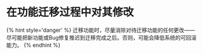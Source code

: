 # 在功能迁移过程中对其修改

{% hint style='danger' %}
迁移功能时，尽量消除对待迁移功能的任何更改——尽可能把新功能或Bug修复推迟到迁移完成之后。否则，可能会降低系统的可回滚能力。
{% endhint %}
